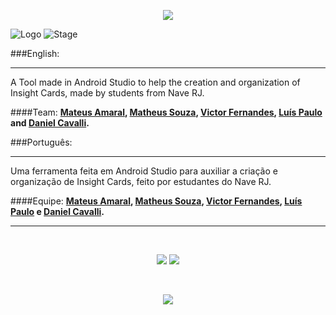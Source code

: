 <p align="center">
  <a href="http://www.insighting.xyz/" target="_blank">
    <img src="http://i.imgur.com/7E73CgZ.png"/>
  </a>
</p>

![Logo](https://img.shields.io/badge/Ins-ighting-blue.svg)
![Stage](https://img.shields.io/badge/Stage-Developing-red.svg)

###English:
___________
A Tool made in Android Studio to help the creation and organization of Insight Cards, made by students from Nave RJ.

####Team:
**[Mateus Amaral](https://github.com/gitmateusamaral), [Matheus Souza](https://github.com/mathino), [Victor Fernandes](https://github.com/victorffernandes), [Luís Paulo](https://github.com/lpaulobos) and [Daniel Cavalli](https://github.com/danielcavalli).**

###Português:
___________
Uma ferramenta feita em Android Studio para auxiliar a criação e organização de Insight Cards, feito por estudantes do Nave RJ.

####Equipe:
**[Mateus Amaral](https://github.com/gitmateusamaral), [Matheus Souza](https://github.com/mathino), [Victor Fernandes](https://github.com/victorffernandes), [Luís Paulo](https://github.com/lpaulobos) e [Daniel Cavalli](https://github.com/danielcavalli).**
___________
</br>

<p align="center">
  <img src="http://i.imgur.com/D4wJu57.png">
  <img src="http://i.imgur.com/zfYLsyl.png">
</p>

</br>

<p align="center">
  <img src="http://i.imgur.com/Kuk2TwF.png">
</p>

<!--</br></br>
[![GitHub Logo](http://imgur.com/SjfhGxU.png)](https://www.facebook.com/insightingapp/)-->





